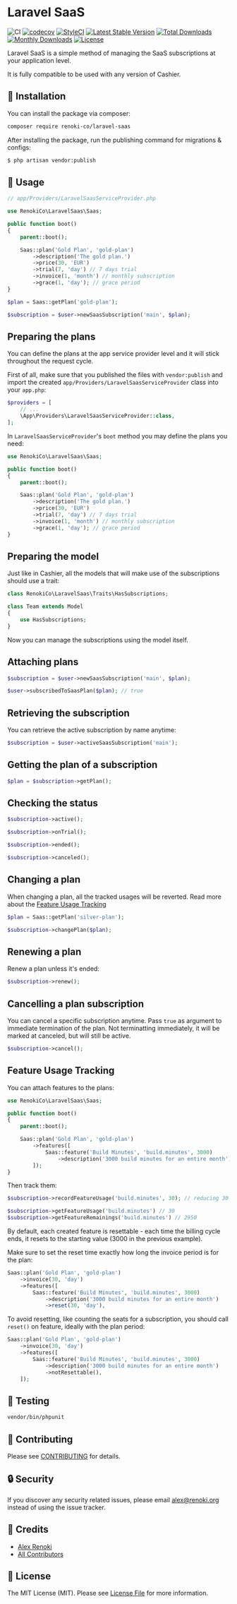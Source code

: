 Laravel SaaS
============

![CI](https://github.com/renoki-co/laravel-saas/workflows/CI/badge.svg?branch=master)
[![codecov](https://codecov.io/gh/renoki-co/laravel-saas/branch/master/graph/badge.svg)](https://codecov.io/gh/renoki-co/laravel-saas/branch/master)
[![StyleCI](https://github.styleci.io/repos/277109456/shield?branch=master)](https://github.styleci.io/repos/277109456)
[![Latest Stable Version](https://poser.pugx.org/renoki-co/laravel-saas/v/stable)](https://packagist.org/packages/renoki-co/laravel-saas)
[![Total Downloads](https://poser.pugx.org/renoki-co/laravel-saas/downloads)](https://packagist.org/packages/renoki-co/laravel-saas)
[![Monthly Downloads](https://poser.pugx.org/renoki-co/laravel-saas/d/monthly)](https://packagist.org/packages/renoki-co/laravel-saas)
[![License](https://poser.pugx.org/renoki-co/laravel-saas/license)](https://packagist.org/packages/renoki-co/laravel-saas)

Laravel SaaS is a simple method of managing the SaaS subscriptions at your application level.

It is fully compatible to be used with any version of Cashier.

## 🚀 Installation

You can install the package via composer:

```bash
composer require renoki-co/laravel-saas
```

After installing the package, run the publishing command for migrations & configs:

```bash
$ php artisan vendor:publish
```

## 🙌 Usage

``` php
// app/Providers/LaravelSaasServiceProvider.php

use RenokiCo\LaravelSaas\Saas;

public function boot()
{
    parent::boot();

    Saas::plan('Gold Plan', 'gold-plan')
        ->description('The gold plan.')
        ->price(30, 'EUR')
        ->trial(7, 'day') // 7 days trial
        ->invoice(1, 'month') // monthly subscription
        ->grace(1, 'day'); // grace period
}
```

```php
$plan = Saas::getPlan('gold-plan');

$subscription = $user->newSaasSubscription('main', $plan);
```

## Preparing the plans

You can define the plans at the app service provider level and it will stick throughout the request cycle.

First of all, make sure that you published the files with `vendor:publish` and import the created `app/Providers/LaravelSaasServiceProvider` class into your `app.php`:

```php
$providers = [
    // ...
    \App\Providers\LaravelSaasServiceProvider::class,
];
```

In `LaravelSaasServiceProvider`'s `boot` method you may define the plans you need:

```php
use RenokiCo\LaravelSaas\Saas;

public function boot()
{
    parent::boot();

    Saas::plan('Gold Plan', 'gold-plan')
        ->description('The gold plan.')
        ->price(30, 'EUR')
        ->trial(7, 'day') // 7 days trial
        ->invoice(1, 'month') // monthly subscription
        ->grace(1, 'day'); // grace period
}
```

## Preparing the model

Just like in Cashier, all the models that will make use of the subscriptions should use a trait:

```php
class RenokiCo\LaravelSaas\Traits\HasSubscriptions;

class Team extends Model
{
    use HasSubscriptions;
}
```

Now you can manage the subscriptions using the model itself.

## Attaching plans

```php
$subscription = $user->newSaasSubscription('main', $plan);

$user->subscribedToSaasPlan($plan); // true
```

## Retrieving the subscription

You can retrieve the active subscription by name anytime:

```php
$subscription = $user->activeSaasSubscription('main');
```

## Getting the plan of a subscription

```php
$plan = $subscription->getPlan();
```

## Checking the status

```php
$subscription->active();

$subscription->onTrial();

$subscription->ended();

$subscription->canceled();
```

## Changing a plan

When changing a plan, all the tracked usages will be reverted. Read more about the [Feature Usage Tracking](#feature-usage-tracking)

```php
$plan = Saas::getPlan('silver-plan');

$subscription->changePlan($plan);
```

## Renewing a plan

Renew a plan unless it's ended:

```php
$subscription->renew();
```

## Cancelling a plan subscription

You can cancel a specific subscription anytime. Pass `true` as argument to immediate termination of the plan. Not terminatting immediately, it will be marked at canceled, but will still be active.

```php
$subscription->cancel();
```

## Feature Usage Tracking

You can attach features to the plans:

```php
use RenokiCo\LaravelSaas\Saas;

public function boot()
{
    parent::boot();

    Saas::plan('Gold Plan', 'gold-plan')
        ->features([
            Saas::feature('Build Minutes', 'build.minutes', 3000)
                ->description('3000 build minutes for an entire month'),
        ]);
}
```

Then track them:

```php
$subscription->recordFeatureUsage('build.minutes', 30); // reducing 30 mins

$subscription->getFeatureUsage('build.minutes') // 30
$subscription->getFeatureRemainings('build.minutes') // 2950
```

By default, each created feature is resettable - each time the billing cycle ends, it resets to the starting value (3000 in the previous example).

Make sure to set the reset time exactly how long the invoice period is for the plan:

```php
Saas::plan('Gold Plan', 'gold-plan')
    ->invoice(30, 'day')
    ->features([
        Saas::feature('Build Minutes', 'build.minutes', 3000)
            ->description('3000 build minutes for an entire month')
            ->reset(30, 'day'),
```

To avoid resetting, like counting the seats for a subscription, you should call `reset()` on feature, ideally with the plan period:

```php
Saas::plan('Gold Plan', 'gold-plan')
    ->invoice(30, 'day')
    ->features([
        Saas::feature('Build Minutes', 'build.minutes', 3000)
            ->description('3000 build minutes for an entire month')
            ->notResettable(),
    ]);
```

## 🐛 Testing

``` bash
vendor/bin/phpunit
```

## 🤝 Contributing

Please see [CONTRIBUTING](CONTRIBUTING.md) for details.

## 🔒  Security

If you discover any security related issues, please email alex@renoki.org instead of using the issue tracker.

## 🎉 Credits

- [Alex Renoki](https://github.com/rennokki)
- [All Contributors](../../contributors)

## 📄 License

The MIT License (MIT). Please see [License File](LICENSE) for more information.
